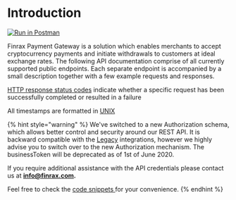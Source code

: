 # Introduction

[![Run in Postman](https://run.pstmn.io/button.svg)](https://app.getpostman.com/run-collection/5841bba39f95dc621792#?env%5BFinrax%20Postman%20collection%5D=W3sia2V5IjoiaG9zdCIsInZhbHVlIjoiaHR0cHM6Ly9wYXltZW50cy5maW5yYXguY29tIiwiZW5hYmxlZCI6dHJ1ZX0seyJrZXkiOiJzYW5kYm94LWhvc3QiLCJ2YWx1ZSI6Imh0dHBzOi8vc2FuZGJveC1wYXltZW50cy5maW5yYXguY29tIiwiZW5hYmxlZCI6dHJ1ZX0seyJrZXkiOiJhdXRob3JpemF0aW9uVmFsdWVzIiwidmFsdWUiOiIiLCJlbmFibGVkIjp0cnVlfSx7ImtleSI6IlgtQVBJLUtleSIsInZhbHVlIjoieW91cl9hcGlfa2V5IiwiZW5hYmxlZCI6dHJ1ZX0seyJrZXkiOiJYLUFQSS1TZWNyZXQiLCJ2YWx1ZSI6InlvdXJfYXBpX3NlY3JldCIsImVuYWJsZWQiOnRydWV9XQ==)

Finrax Payment Gateway is a solution which enables merchants to accept cryptocurrency payments and initiate withdrawals to customers at ideal exchange rates. The following API documentation comprise of all currently supported public endpoints. Each separate endpoint is accompanied by a small description together with a few example requests and responses.

[HTTP response status codes](https://www.restapitutorial.com/httpstatuscodes.html) indicate whether a specific request has been successfully completed or resulted in a failure

All timestamps are formatted in [UNIX](https://www.unixtimestamp.com/)

{% hint style="warning" %}
We've switched to a new Authorization schema, which allows better control and security around our REST API. It is backward compatible with the [Legacy](authorization/legacy.md) integrations, however we highly advise you to switch over to the new Authorization mechanism. The businessToken will be deprecated as of 1st of June 2020.

If you require additional assistance with the API credentials please contact us at **info@finrax.com.**

Feel free to check the [code snippets ](authorization/code-snippets.md)for your convenience.
{% endhint %}

